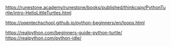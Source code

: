 https://runestone.academy/runestone/books/published/thinkcspy/PythonTurtle/intro-HelloLittleTurtles.html

https://opentechschool.github.io/python-beginners/en/loops.html

https://realpython.com/beginners-guide-python-turtle/
https://realpython.com/python-idle/
